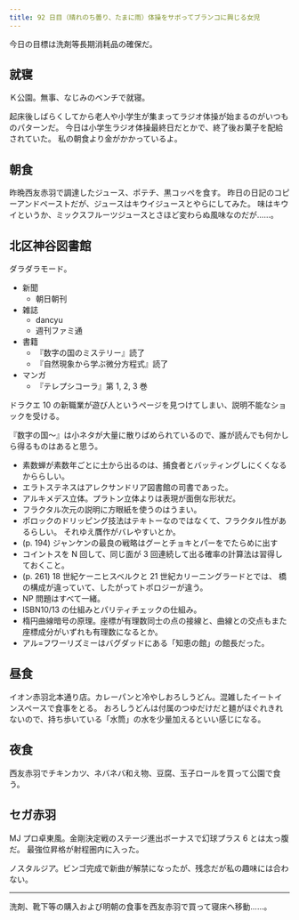 ```yaml
---
title: 92 日目（晴れのち曇り、たまに雨）体操をサボってブランコに興じる女児
---
```


今日の目標は洗剤等長期消耗品の確保だ。

## 就寝

Ｋ公園。無事、なじみのベンチで就寝。

起床後しばらくしてから老人や小学生が集まってラジオ体操が始まるのがいつものパターンだ。
今日は小学生ラジオ体操最終日だとかで、終了後お菓子を配給されていた。
私の朝食より金がかかっているよ。

## 朝食

昨晩西友赤羽で調達したジュース、ポテチ、黒コッペを食す。
昨日の日記のコピーアンドペーストだが、ジュースはキウイジュースとやらにしてみた。
味はキウイというか、ミックスフルーツジュースとさほど変わらぬ風味なのだが……。

## 北区神谷図書館

ダラダラモード。

* 新聞
  * 朝日朝刊
* 雑誌
  * dancyu
  * 週刊ファミ通
* 書籍
  * 『数字の国のミステリー』読了
  * 『自然現象から学ぶ微分方程式』読了
* マンガ
  * 『テレプシコーラ』第 1, 2, 3 巻

ドラクエ 10 の新職業が遊び人というページを見つけてしまい、説明不能なショックを受ける。

『数字の国～』は小ネタが大量に散りばめられているので、誰が読んでも何かしら得るものはあると思う。

* 素数蝉が素数年ごとに土から出るのは、捕食者とバッティングしにくくなるかららしい。
* エラトステネスはアレクサンドリア図書館の司書であった。
* アルキメデス立体。プラトン立体よりは表現が面倒な形状だ。
* フラクタル次元の説明に方眼紙を使うのはうまい。
* ポロックのドリッピング技法はテキトーなのではなくて、フラクタル性があるらしい。
  それゆえ贋作がバレやすいとか。
* (p. 194) ジャンケンの最良の戦略はグーとチョキとパーをでたらめに出す
* コイントスを N 回して、同じ面が 3 回連続して出る確率の計算法は習得しておくこと。
* (p. 261) 18 世紀ケーニヒスベルクと 21 世紀カリーニングラードとでは、
  橋の構成が違っていて、したがってトポロジーが違う。
* NP 問題はすべて一緒。
* ISBN10/13 の仕組みとパリティチェックの仕組み。
* 楕円曲線暗号の原理。座標が有理数同士の点の接線と、曲線との交点もまた座標成分がいずれも有理数になるとか。
* アル=フワーリズミーはバグダッドにある「知恵の館」の館長だった。

## 昼食

イオン赤羽北本通り店。カレーパンと冷やしおろしうどん。混雑したイートインスペースで食事をとる。
おろしうどんは付属のつゆだけだと麺がほぐれきれないので、持ち歩いている「水筒」の水を少量加えるといい感じになる。

## 夜食

西友赤羽でチキンカツ、ネバネバ和え物、豆腐、玉子ロールを買って公園で食う。

## セガ赤羽

MJ プロ卓東風。金剛決定戦のステージ進出ボーナスで幻球プラス 6 とは太っ腹だ。
最強位昇格が射程圏内に入った。

ノスタルジア。ビンゴ完成で新曲が解禁になったが、残念だが私の趣味には合わない。

----

洗剤、靴下等の購入および明朝の食事を西友赤羽で買って寝床へ移動……。
